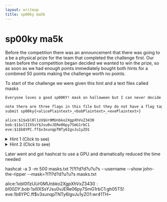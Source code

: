 ```yaml
---
layout: writeup
title: sp00ky ma5k
---
```

# sp00ky ma5k

Before the competition there was an announcement that there was going to a be a physical prize for the team that completed the challenge first. Our team before the competition began decided we wanted to win the prize, so as soon as we had enough points immediately bought both hints for a combined 50 points making the challenge worth no points.

To start of the challenge we were given this hint and a text files called masks

```txt
Everyone loves a good sp00KY! mask on halloween but I can never decide between one so I end up buying 7. Anyway, I don't want to wear the same mask as my L33T Hack3r friends but I cant seem to crack the code to figure out what maskes that they are planning to wear. Help me crack the code and you can have a mask from my extensive collection.

note there are three flags in this file but they do not have a flag tag you must append them with an underscore using the following format.
submit sp00ky{<alicePlaintext>_<bobPlaintext>_<evePlaintext>} 
```

```txt
alice:$1$xbl0l1zU$Ur0MUnbko2XgpXhVxZ3430
bob:$1$slIIXSsY$Jsu0vJERe06py7SmG1rbC1
eve:$1$b8YPC.ff$v3xunqpTNTy6IgvJu1yZO1
```

<details><summary>Hint 1 (Click to see)</summary>
There are alot of sp00KY! phrases around 7 characters long...
</details>

<details><summary>Hint 2 (Click to see)</summary>
I used to know this guy John who was great with hases like this, he really loved --mask.
</details>

Later went and got hashcat to use a GPU and dramatically reduced the time needed


hashcat -a 3 -m 500 masks.txt ?l?l?d?d?u?u?s --username --show
john-the-ripper --mask=?l?l?d?d?u?u?s masks.txt 

alice:$1$xbl0l1zU$Ur0MUnbko2XgpXhVxZ3430:bl00DY.
bob:$1$slIIXSsY$Jsu0vJERe06py7SmG1rbC1:gh05TS!
eve:$1$b8YPC.ff$v3xunqpTNTy6IgvJu1yZO1:wr41TH~